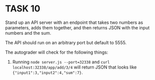 # TASK 10

Stand up an API server with an endpoint that takes two numbers as parameters, adds them together, and then returns JSON with the input numbers and the sum.

The API should run on an arbitrary port but default to 5555.

The autograder will check for the following things:

1. Running `node server.js --port=32338` and `curl localhost:32338/app/add/3/4` will return JSON that looks like `{"input1":3,"input2":4,"sum":7}`.
